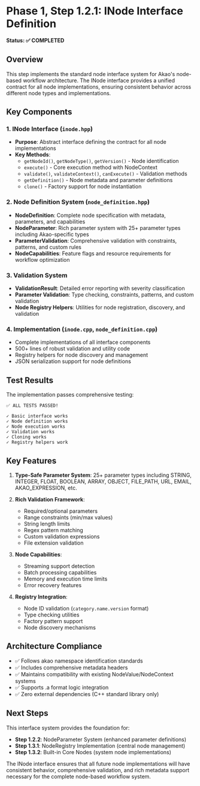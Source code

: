 # Phase 1, Step 1.2.1: INode Interface Definition

**Status: ✅ COMPLETED**

## Overview

This step implements the standard node interface system for Akao's node-based workflow architecture. The INode interface provides a unified contract for all node implementations, ensuring consistent behavior across different node types and implementations.

## Key Components

### 1. INode Interface (`inode.hpp`)
- **Purpose**: Abstract interface defining the contract for all node implementations
- **Key Methods**:
  - `getNodeId()`, `getNodeType()`, `getVersion()` - Node identification
  - `execute()` - Core execution method with NodeContext
  - `validate()`, `validateContext()`, `canExecute()` - Validation methods
  - `getDefinition()` - Node metadata and parameter definitions
  - `clone()` - Factory support for node instantiation

### 2. Node Definition System (`node_definition.hpp`)
- **NodeDefinition**: Complete node specification with metadata, parameters, and capabilities
- **NodeParameter**: Rich parameter system with 25+ parameter types including Akao-specific types
- **ParameterValidation**: Comprehensive validation with constraints, patterns, and custom rules
- **NodeCapabilities**: Feature flags and resource requirements for workflow optimization

### 3. Validation System
- **ValidationResult**: Detailed error reporting with severity classification
- **Parameter Validation**: Type checking, constraints, patterns, and custom validation
- **Node Registry Helpers**: Utilities for node registration, discovery, and validation

### 4. Implementation (`inode.cpp`, `node_definition.cpp`)
- Complete implementations of all interface components
- 500+ lines of robust validation and utility code
- Registry helpers for node discovery and management
- JSON serialization support for node definitions

## Test Results

The implementation passes comprehensive testing:

```
✅ ALL TESTS PASSED!

✓ Basic interface works
✓ Node definition works  
✓ Node execution works
✓ Validation works
✓ Cloning works
✓ Registry helpers work
```

## Key Features

1. **Type-Safe Parameter System**: 25+ parameter types including STRING, INTEGER, FLOAT, BOOLEAN, ARRAY, OBJECT, FILE_PATH, URL, EMAIL, AKAO_EXPRESSION, etc.

2. **Rich Validation Framework**: 
   - Required/optional parameters
   - Range constraints (min/max values)
   - String length limits
   - Regex pattern matching
   - Custom validation expressions
   - File extension validation

3. **Node Capabilities**: 
   - Streaming support detection
   - Batch processing capabilities
   - Memory and execution time limits
   - Error recovery features

4. **Registry Integration**:
   - Node ID validation (`category.name.version` format)
   - Type checking utilities
   - Factory pattern support
   - Node discovery mechanisms

## Architecture Compliance

- ✅ Follows akao namespace identification standards
- ✅ Includes comprehensive metadata headers
- ✅ Maintains compatibility with existing NodeValue/NodeContext systems
- ✅ Supports .a format logic integration
- ✅ Zero external dependencies (C++ standard library only)

## Next Steps

This interface system provides the foundation for:
- **Step 1.2.2**: NodeParameter System (enhanced parameter definitions)
- **Step 1.3.1**: NodeRegistry Implementation (central node management)
- **Step 1.3.2**: Built-in Core Nodes (system node implementations)

The INode interface ensures that all future node implementations will have consistent behavior, comprehensive validation, and rich metadata support necessary for the complete node-based workflow system.